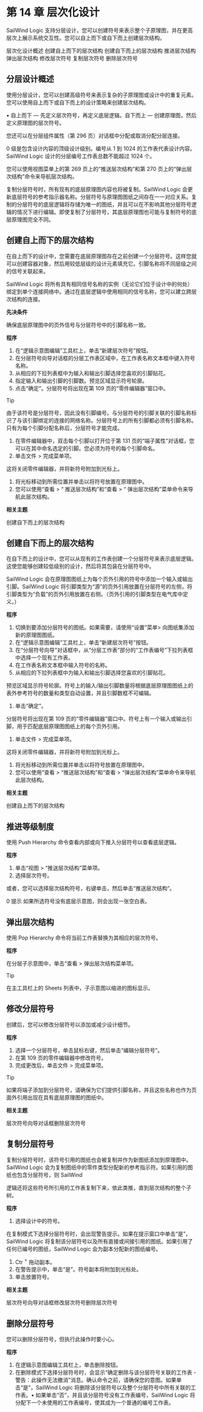 # 第 14 章 层次化设计

SailWind Logic 支持分层设计，您可以创建符号来表示整个子原理图，并在更高层次上展示系统交互性。您可以自上而下或自下而上创建层次结构。

层次化设计概述 创建自上而下的层次结构 创建自下而上的层次结构 推进层次结构 弹出层次结构 修改层次符号 复制层次符号 删除层次符号

## 分层设计概述

使用分层设计，您可以创建高级符号来表示复杂的子原理图或设计中的重复元素。您可以使用自上而下或自下而上的设计策略来创建层次结构。

• 自上而下 — 先定义层次符号，再定义底层逻辑。自下而上 — 创建原理图，然后定义原理图的层次符号。

您还可以在分层组件属性（第 296 页）对话框中分配或取消分配分层连接。

0 级是包含设计内容的顶级设计级别。编号从 1 到 1024 的工作表代表设计内容。SailWind Logic 设计的分层编号工作表总数不能超过 1024 个。

您可以使用视图菜单上的第 269 页上的“推送层次结构”和第 270 页上的“弹出层次结构”命令来导航层次结构。

复制分层符号时，所有现有的底层原理图内容也将被复制。SailWind Logic 会更新底层符号的参考指示器名称。分层符号与原理图图纸之间存在一一对应关系。复制的分层符号的底层逻辑将存储为唯一的图纸，并且可以在不影响其他分层符号逻辑的情况下进行编辑。即使复制了分层符号，其底层原理图也可能与复制符号的底层原理图完全不同。

## 创建自上而下的层次结构

在自上而下的设计中，您需要在底层原理图存在之前创建一个分层符号。这样您就可以创建容器对象，然后用较低层级的设计元素填充它。引脚名称将不同层级之间的信号关联起来。

SailWind Logic 将所有具有相同信号名称的实例（无论它们位于设计中的何处）绑定到单个连接网络中。通过在底层逻辑中使用相同的信号名称，您可以建立跨层次结构的连接。

**先决条件**

确保底层原理图中的页外信号与分层符号中的引脚名称一致。

**程序**

1. 在“逻辑示意图编辑”工具栏上，单击“新建层次符号”按钮。
2. 在分层符号向导对话框的分层工作表区域中，在工作表名称文本框中键入符号名称。
3. 从相应的下拉列表框中为输入和输出引脚选择您喜欢的引脚贴花。
4. 指定输入和输出引脚的引脚数。预览区域显示符号轮廓。
5. 点击“确定”。分层符号将出现在第 109 页的“零件编辑器”窗口中。

> [!TIP]
由于该符号是分层符号，因此没有引脚编号。与分层符号的引脚关联的引脚名称标识了与该引脚绑定的连接的网络名称。分层符号上的所有引脚都必须有引脚名称。只有为每个引脚分配名称后，分层符号才能完成。

1. 在零件编辑器中，双击每个引脚以打开位于第 131 页的“端子属性”对话框，您可以在其中命名选定的引脚。您必须为符号的每个引脚命名。
2. 单击文件 \> 完成菜单项。

这将关闭零件编辑器，并将新符号附加到光标上。

1. 将光标移动到所需位置并单击以将符号放置在原理图中。
2. 您可以使用“查看 \> “ 推送层次结构”和“查看 \> “ 弹出层次结构”菜单命令来导航此层次结构。

**相关主题**

创建自下而上的层次结构

## 创建自下而上的层次结构

在自下而上的设计中，您可以从现有的工作表创建一个分层符号来表示底层逻辑。这使您能够创建较低级别的设计，然后将其包装在分层符号中。

SailWind Logic 会在原理图图纸上为每个页外引用的符号中添加一个输入或输出引脚。SailWind Logic 将引脚类型为“源”的页外引用放置在分层符号的左侧，将引脚类型为“负载”的页外引用放置在右侧。（页外引用的引脚类型在电气库中定义。）

**程序**

1. 切换到要添加分层符号的图纸。如果需要，请使用“设置”菜单\> 向图纸集添加新的原理图图纸。
2. 在“逻辑示意图编辑”工具栏上，单击“新建层次符号”按钮。
3. 在“分层符号向导”对话框中，从“分层工作表”部分的“工作表编号”下拉列表框中选择一个现有工作表。
4. 在工作表名称文本框中输入符号的名称。
5. 从相应的下拉列表框中为输入和输出引脚选择您喜欢的引脚贴花。

预览区域显示符号轮廓。符号上的输入/输出引脚数量将根据底层原理图图纸上的表外参考符号的数量和类型自动设置，并且引脚数框不可编辑。

1. 单击“确定”。

分层符号将出现在第 109 页的“零件编辑器”窗口中。符号上有一个输入或输出引脚，用于匹配底层原理图图纸上的每个页外引用。

1. 单击文件 \> 完成菜单项。

这将关闭零件编辑器，并将新符号附加到光标上。

1. 将光标移动到所需位置并单击以将符号放置在原理图中。
2. 您可以使用“查看 \> “推送层次结构”和“查看 \> “弹出层次结构”菜单命令来导航此层次结构。

**相关主题**

创建自上而下的层次结构

## 推进等级制度

使用 Push Hierarchy 命令查看内部或向下推入分层符号以查看底层逻辑。

**程序**

1. 单击“视图 \> “推送层次结构”菜单项。
2. 选择层次符号。

或者，您可以选择层次结构符号，右键单击，然后单击“推送层次结构”。

0 提示 如果所选符号没有底层示意图，则会出现一张空白表。

## 弹出层次结构

使用 Pop Hierarchy 命令将当前工作表替换为其相应的层次符号。

**程序**

在分层子示意图中，单击“查看 \> 弹出层次结构菜单项。

> [!TIP]
 在主工具栏上的 Sheets 列表中，子示意图以缩进的图标显示。

## 修改分层符号

创建后，您可以修改分层符号以添加或减少设计细节。

**程序**

1. 选择一个分层符号，单击鼠标右键，然后单击“编辑分层符号”。
2. 在第 109 页的零件编辑器中修改符号。
3. 完成更改后，单击文件 \> 完成菜单项。

> [!TIP]
如果将端子添加到分层符号，请确保为它们提供引脚名称，并且这些名称也作为页面外引用出现在具有底层原理图的图纸中。

**相关主题**

层次符号向导对话框删除层次符号

## 复制分层符号

复制分层符号时，该符号引用的图纸也会被复制并作为新图纸添加到原理图中。SailWind Logic 会为复制图纸中的零件类型分配新的参考指示符。如果引用的图纸也包含分层符号，则 SailWind

逻辑还将这些符号所引用的工作表复制下来，依此类推，直到层次结构的整个子树。

**程序**

1. 选择设计中的符号。

在复制模式下选择分层符号时，会出现警告提示。如果在提示窗口中单击“是”，SailWind Logic 将复制该分层符号以及所有直接或间接引用的图纸。如果引用了任何已编号的图纸，SailWind Logic 会为副本分配新的图纸编号。

1. Ctr $^+$ 拖动副本。
2. 在警告提示中，单击“是”。符号副本将附加到光标处。
3. 单击放置符号。

**相关主题**

层次符号向导对话框修改层次符号删除层次符号

## 删除分层符号

您可以删除分层符号，但执行此操作时要小心。

**程序**

1. 在逻辑示意图编辑工具栏上，单击删除按钮。
2. 在删除模式下选择分层符号时，会显示“确定删除与该分层符号关联的工作表 - 警告：此操作无法撤消”消息。确认命令之前，请确保您的意图。如果单击“是”，SailWind Logic 将删除该分层符号以及整个分层符号中所有关联的工作表。• 如果单击“否”，并且该分层符号没有工作表编号，SailWind Logic 将分配下一个未使用的工作表编号，使其成为一个普通的编号工作表。

